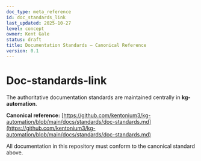 ```yaml
---
doc_type: meta_reference
id: doc_standards_link
last_updated: 2025-10-27
level: concept
owner: Kent Gale
status: draft
title: Documentation Standards – Canonical Reference
version: 0.1
---
```


# Doc-standards-link

The authoritative documentation standards are maintained centrally in **kg-automation**.

**Canonical reference:**
[https://github.com/kentonium3/kg-automation/blob/main/docs/standards/doc-standards.md](https://github.com/kentonium3/kg-automation/blob/main/docs/standards/doc-standards.md)

All documentation in this repository must conform to the canonical standard above.
